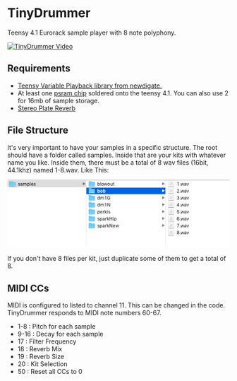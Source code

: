 # TinyDrummer
Teensy 4.1 Eurorack sample player with 8 note polyphony.

[![TinyDrummer Video](https://img.youtube.com/vi/n3zxz7AQ94s/hqdefault.jpg)](https://www.youtube.com/watch?v=n3zxz7AQ94s)

## Requirements
 - [Teensy Variable Playback library from newdigate.](https://github.com/newdigate/teensy-variable-playback)
 - At least one [psram chip](https://www.pjrc.com/store/psram.html) soldered onto the teensy 4.1. You can also use 2 for 16mb of sample storage.
 - [Stereo Plate Reverb](https://github.com/hexeguitar/t40fx/tree/main/Hx_PlateReverb)

## File Structure
It's very important to have your samples in a specific structure. The root should have a folder called samples. Inside that are your kits with whatever name you like. Inside them, there must be a total of 8 wav files (16bit, 44.1khz) named 1-8.wav. Like This:

![File structure](https://github.com/otem/Eurorack/blob/master/tinyDrummer/other/samples.png?raw=true)

If you don't have 8 files per kit, just duplicate some of them to get a total of 8.

## MIDI CCs
MIDI is configured to listed to channel 11. This can be changed in the code.
TinyDrummer responds to MIDI note numbers 60-67.
 - 1-8  : Pitch for each sample
 - 9-16 : Decay for each sample
 - 17   : Filter Frequency
 - 18   : Reverb Mix
 - 19   : Reverb Size
 - 20   : Kit Selection
 - 50   : Reset all CCs to 0
